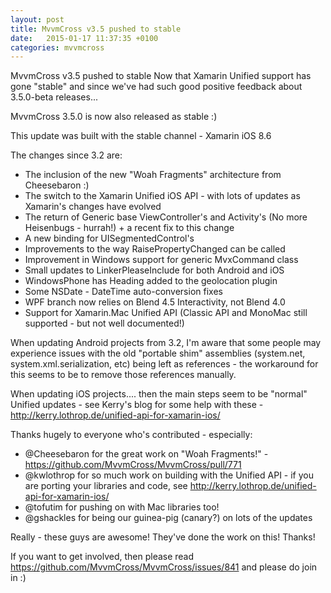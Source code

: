 ```yaml
---
layout: post
title: MvvmCross v3.5 pushed to stable
date:   2015-01-17 11:37:35 +0100
categories: mvvmcross
---
```


MvvmCross v3.5 pushed to stable
Now that Xamarin Unified support has gone "stable" and since we've had such good positive feedback about 3.5.0-beta releases...

MvvmCross 3.5.0 is now also released as stable :)

This update was built with the stable channel - Xamarin iOS 8.6

The changes since 3.2 are:

- The inclusion of the new "Woah Fragments" architecture from Cheesebaron :)
- The switch to the Xamarin Unified iOS API - with lots of updates as Xamarin's changes have evolved
- The return of Generic base ViewController's and Activity's (No more Heisenbugs - hurrah!) + a recent fix to this change
- A new binding for UISegmentedControl's
- Improvements to the way RaisePropertyChanged can be called
- Improvement in Windows support for generic MvxCommand class
- Small updates to LinkerPleaseInclude for both Android and iOS
- WindowsPhone has Heading added to the geolocation plugin
- Some NSDate - DateTime auto-conversion fixes
- WPF branch now relies on Blend 4.5 Interactivity, not Blend 4.0
- Support for Xamarin.Mac Unified API (Classic API and MonoMac still supported - but not well documented!)

When updating Android projects from 3.2, I'm aware that some people may experience issues with the old "portable shim" assemblies (system.net, system.xml.serialization, etc) being left as references - the workaround for this seems to be to remove those references manually.

When updating iOS projects.... then the main steps seem to be "normal" Unified updates - see Kerry's blog for some help with these - http://kerry.lothrop.de/unified-api-for-xamarin-ios/


Thanks hugely to everyone who's contributed - especially:

- @Cheesebaron for the great work on "Woah Fragments!" - https://github.com/MvvmCross/MvvmCross/pull/771
- @kwlothrop for so much work on building with the Unified API - if you are porting your libraries and code, see http://kerry.lothrop.de/unified-api-for-xamarin-ios/
- @tofutim for pushing on with Mac libraries too!
- @gshackles for being our guinea-pig (canary?) on lots of the updates

Really - these guys are awesome! They've done the work on this! Thanks!

If you want to get involved, then please read https://github.com/MvvmCross/MvvmCross/issues/841 and please do join in :)
